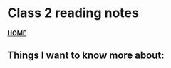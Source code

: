 # Class 2 reading notes

#### [HOME](https://cesarderio.github.io/reading-notes/)


## Things I want to know more about:
